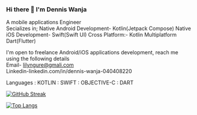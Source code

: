 ### Hi there 👋 I'm Dennis Wanja <br>
A mobile applications Engineer<br>
Secializes in;
Native Android Development- Kotlin(Jetpack Compose)
Native iOS Development- Swift(Swift UI)
Cross Platform:-
Kotlin Multiplatform
Dart(Flutter)

I'm open to freelance Android/iOS applications development, reach me   using the following details<br>
Email- lilyngure@gmali.com<br>
Linkedin-linkedin.com/in/dennis-wanja-040408220  <br>

Languages     : KOTLIN : SWIFT :  OBJECTIVE-C  : DART  <br>

[![GitHub Streak](http://github-readme-streak-stats.herokuapp.com?user=Lilytreasure&theme=dark&background=000000)](https://git.io/streak-stats)<br>


[![Top Langs](https://github-readme-stats.vercel.app/api/top-langs/?username=Lilytreasure&layout=compact&theme=vision-friendly-dark)](https://github.com/anuraghazra/github-readme-stats)<br>



<!--
**Lilytreasure/Lilytreasure** is a ✨ _special_ ✨ repository because its `README.md` (this file) appears on your GitHub profile.

Here are some ideas to get you started:

- 🔭 I’m currently working on ...
- 🌱 I’m currently learning ...
- 👯 I’m looking to collaborate on ...
- 🤔 I’m looking for help with ...
- 💬 Ask me about ...
- 📫 How to reach me: ...
- 😄 Pronouns: ...
- ⚡ Fun fact: ...
-->
